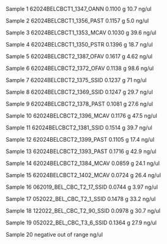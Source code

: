 Sample 1
62024BELCBCT1_1347_OANN
	0.1100 g
	10.7 ng/ul

Sample 2
62024BELCBCT1_1356_PAST
	0.1157 g
	5.0 ng/ul

Sample 3
62024BELCBCT1_1353_MCAV
	0.1030 g
	39.6 ng/ul

Sample 4
62024BELCBCT1_1350_PSTR
	0.1396 g
	18.7 ng/ul

Sample 5
62024BELCBCT2_1387_OFAV
	0.1617 g
	4.62 ng/ul

Sample 6
62024BELCBCT2_1372_OFAV
	0.1138 g
	98.6 ng/ul

Sample 7
62024BELCBCT2_1375_SSID
	0.1237 g
	71 ng/ul

Sample 8
62024BELCBCT2_1369_SSID
	0.1247 g
	29.7 ng/ul

Sample 9
62024BELCBCT2_1378_PAST
	0.1081 g
	27.6 ng/ul

Sample 10
62024BELCBCT2_1396_MCAV
	0.1176 g
	47.5 ng/ul

Sample 11
62024BELCBCT2_1381_SSID
	0.1514 g
	39.7 ng/ul

Sample 12
62024BELCBCT2_1399_PAST
	0.1105 g
	17.4 ng/ul

Sample 13
62024BELCBCT2_1393_PAST
	0.1716 g
	42.9 ng/ul

Sample 14
62024BELCBCT2_1384_MCAV
	0.0859 g
	24.1 ng/ul

Sample 15
62024BELCBCT2_1402_MCAV
	0.0724 g
	26.4 ng/ul

Sample 16
062019_BEL_CBC_T2_17_SSID
	0.0744 g
	3.97 ng/ul

Sample 17
052022_BEL_CBC_T2_1_SSID
	0.1478 g
	33.2 ng/ul

Sample 18
122022_BEL_CBC_T2_90_SSID
	0.0978 g
	30.7 ng/ul

Sample 19
052022_BEL_CBC_T3_6_SSID
	0.1364 g
	27.9 ng/ul

Sample 20
negative 
	out of range ng/ul
